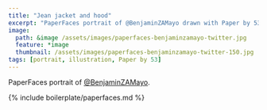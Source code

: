 ```yaml
---
title: "Jean jacket and hood"
excerpt: "PaperFaces portrait of @BenjaminZAMayo drawn with Paper by 53 on an iPad."
image: 
  path: &image /assets/images/paperfaces-benjaminzamayo-twitter.jpg 
  feature: *image
  thumbnail: /assets/images/paperfaces-benjaminzamayo-twitter-150.jpg
tags: [portrait, illustration, Paper by 53]
---
```


PaperFaces portrait of [@BenjaminZAMayo](https://twitter.com/BenjaminZAMayo).

{% include boilerplate/paperfaces.md %}
